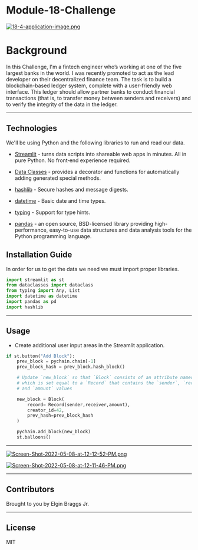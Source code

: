 # Module-18-Challenge

[![18-4-application-image.png](https://i.postimg.cc/SKwfxGnh/18-4-application-image.png)](https://postimg.cc/t1NxrWdS)

# Background

In this Challenge, I'm a fintech engineer who’s working at one of the five largest banks in the world. I was recently promoted to act as the lead developer on their decentralized finance team. The task is to build a blockchain-based ledger system, complete with a user-friendly web interface. This ledger should allow partner banks to conduct financial transactions (that is, to transfer money between senders and receivers) and to verify the integrity of the data in the ledger.

---

## Technologies

We'll be using Python and the following libraries to run and read our data. 

* [Streamlit](https://streamlit.io/)  - turns data scripts into shareable web apps in minutes. All in pure Python. No front‑end experience required.

* [Data Classes](https://docs.python.org/3/library/dataclasses.html)  - provides a decorator and functions for automatically adding generated special methods.

* [hashlib](https://docs.python.org/3/library/hashlib.html) - Secure hashes and message digests.
  
* [datetime](https://docs.python.org/3/library/datetime.html)  - Basic date and time types.

* [typing](https://docs.python.org/3/library/typing.html)  - Support for type hints.

* [pandas](https://pandas.pydata.org/docs/)  - an open source, BSD-licensed library providing high-performance, easy-to-use data structures and data analysis tools for the Python programming language.


## Installation Guide

In order for us to get the data we need we must import proper libraries.

```python
import streamlit as st
from dataclasses import dataclass
from typing import Any, List
import datetime as datetime
import pandas as pd
import hashlib
```


---
## Usage
* Create additional user input areas in the Streamlit application. 

```python
if st.button("Add Block"):
    prev_block = pychain.chain[-1]
    prev_block_hash = prev_block.hash_block()

    # Update `new_block` so that `Block` consists of an attribute named `record`
    # which is set equal to a `Record` that contains the `sender`, `receiver`,
    # and `amount` values

    new_block = Block(
        record= Record(sender,receiver,amount),
        creator_id=42,
        prev_hash=prev_block_hash
    )

    pychain.add_block(new_block)
    st.balloons()
```
---

[![Screen-Shot-2022-05-08-at-12-12-52-PM.png](https://i.postimg.cc/bY4yzCHJ/Screen-Shot-2022-05-08-at-12-12-52-PM.png)](https://postimg.cc/s19dmJLd)

[![Screen-Shot-2022-05-08-at-12-11-46-PM.png](https://i.postimg.cc/KjkHq5Rp/Screen-Shot-2022-05-08-at-12-11-46-PM.png)](https://postimg.cc/N2tDLm8R)



---

## Contributors

Brought to you by Elgin Braggs Jr.

---
## License

MIT